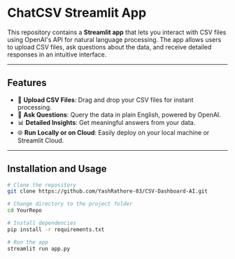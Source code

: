 # ChatCSV Streamlit App

This repository contains a **Streamlit app** that lets you interact with CSV files using OpenAI's API for natural language processing. The app allows users to upload CSV files, ask questions about the data, and receive detailed responses in an intuitive interface.

---

## Features

- 📂 **Upload CSV Files**: Drag and drop your CSV files for instant processing.
- 💬 **Ask Questions**: Query the data in plain English, powered by OpenAI.
- 📊 **Detailed Insights**: Get meaningful answers from your data.
- 🌐 **Run Locally or on Cloud**: Easily deploy on your local machine or Streamlit Cloud.

---

## Installation and Usage

```bash
# Clone the repository
git clone https://github.com/YashRathore-03/CSV-Dashboard-AI.git

# Change directory to the project folder
cd YourRepo

# Install dependencies
pip install -r requirements.txt

# Run the app
streamlit run app.py
